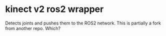 # kinect v2 ros2 wrapper

Detects joints and pushes them to the ROS2 network.
This is partially a fork from another repo. Which?